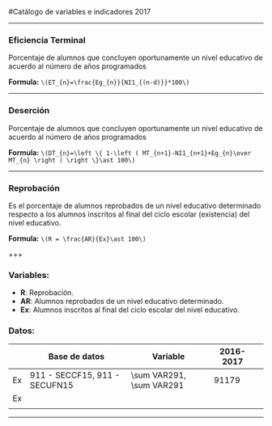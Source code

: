 #Catálogo de variables e indicadores 2017

---

### Eficiencia Terminal

Porcentaje de alumnos que concluyen oportunamente un nivel educativo de acuerdo al número de años programados

**Formula:** `\(ET_{n}=\frac{Eg_{n}}{NI1_{(n-d)}}*100\)`

---

### Deserción

Porcentaje de alumnos que concluyen oportunamente un nivel educativo de acuerdo al número de años programados

**Formula:** `\(DT_{n}=\left \{ 1-\left ( MT_{n+1}-NI1_{n+1}+Eg_{n}\over MT_{n} \right ) \right \}\ast 100\)`

---

### Reprobación
Es el porcentaje de alumnos reprobados de un nivel educativo determinado respecto a los alumnos  inscritos al final del ciclo escolar (existencia) del nivel educativo.

**Formula:** `\(R = \frac{AR}{Ex}\ast 100\)`

+++
### Variables:
* **R**: Reprobación.
* **AR**: Alumnos reprobados de un nivel educativo determinado.
* **Ex**: Alumnos inscritos al final del ciclo escolar del nivel educativo.
### Datos:
|    | Base de datos                | Variable                | 2016-2017 |   |
|----|------------------------------|-------------------------|-----------|---|
| Ex | 911 - SECCF15, 911 - SECUFN15 | \sum VAR291, \sum VAR291 | 91179     |   |
| Ex |                              |                         |           |   |
|    |                              |                         |           |   |
---


